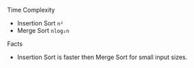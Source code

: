 Time Complexity
- Insertion Sort `n²`
- Merge Sort `nlog₂n`  

Facts
- Insertion Sort is faster then Merge Sort for small input sizes.
